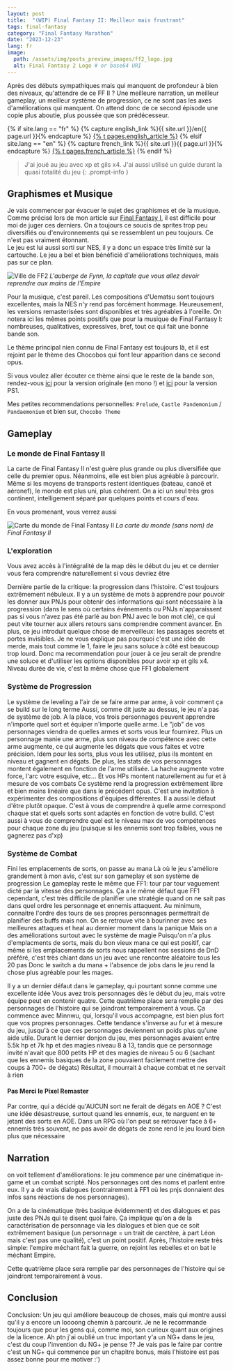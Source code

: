 ```yaml
---
layout: post
title:  "(WIP) Final Fantasy II: Meilleur mais frustrant"
tags: final-fantasy
category: "Final Fantasy Marathon"
date: "2023-12-23"
lang: fr
image:
  path: /assets/img/posts_preview_images/ff2_logo.jpg
  alt: Final Fantasy 2 Logo # or base64 URI
---
```


Après des débuts sympathiques mais qui manquent de profondeur à bien des niveaux, qu'attendre de ce FF II ?
Une meilleure narration, un meilleur gameplay, un meilleur système de progression, ce ne sont pas les axes d'améliorations qui manquent. On attend donc de ce second épisode une copie plus aboutie, plus poussée que son prédécesseur.


{% if site.lang == "fr" %}
  {% capture english_link %}{{ site.url }}/en{{ page.url }}{% endcapture %}
  <a href="{{ english_link }}" >{% t pages.english_article %}</a>
{% elsif site.lang == "en" %}
  {% capture french_link  %}{{ site.url }}{{ page.url }}{% endcapture %}
 <a href="{{ french_link }}" >{% t pages.french_article %}</a>
{% endif %}

> J'ai joué au jeu avec xp et gils x4. J'ai aussi utilisé un guide durant la quasi totalité du jeu
{: .prompt-info }

## Graphismes et Musique

Je vais commencer par évacuer le sujet des graphismes et de la musique. Comme précisé lors de mon article sur [Final Fantasy I](./2024-01-30-final_fantasy_1.md), il est difficile pour moi de juger ces derniers. On a toujours ce soucis de sprites trop peu diversifiés ou d'environnements qui se ressemblent un peu toujours. Ce n'est pas vraiment étonnant.   
Le jeu est lui aussi sorti sur NES, il y a donc un espace très limité sur la cartouche. Le jeu a bel et bien bénéficié d'améliorations techniques, mais pas sur ce plan.

![Ville de FF2](/assets/img/articles/final_fantasy_2/ff2_town.webp)
_L'auberge de Fynn, la capitale que vous allez devoir reprendre aux mains de l'Empire_

Pour la musique,  c'est pareil. Les compositions d'Uematsu sont toujours excellentes, mais la NES n'y rend pas forcément hommage. Heureusement, les versions remasterisées sont disponibles et très agréables à l'oreille. On notera ici les mêmes points positifs que pour la musique de Final Fantasy I: nombreuses, qualitatives, expressives, bref, tout ce qui fait une bonne bande son. 

Le thème principal nien connu de Final Fantasy est toujours là, et il est rejoint par le thème des Chocobos qui font leur apparition dans ce second opus. 

Si vous voulez aller écouter ce thème ainsi que le reste de la bande son, rendez-vous [ici](https://open.spotify.com/album/0aVvwC4fVEcu7VH7y8bkA6?si=de14932277d94a90) pour la version originale (en mono !) et [ici](https://open.spotify.com/album/4gy5cJBC03yZlJ5sE94bLW?si=Tv_QSc2BSCyumfb0duHVqw) pour la version PS1.

Mes petites recommendations personnelles: `Prelude`, `Castle Pandemonium` / `Pandaemonium` et bien sur, `Chocobo Theme`

## Gameplay

### Le monde de Final Fantasy II

La carte de Final Fantasy II n'est guère plus grande ou plus diversifiée que celle du premier opus. Néanmoins, elle est bien plus agréable à parcourir. Même si les moyens de transports restent identiques (bateau, canoë et aéronef), le monde est plus uni, plus cohérent. On a ici un seul très gros continent, intelligement séparé par quelques points et cours d'eau. 

En vous promenant, vous verrez aussi 

![Carte du monde de Final Fantasy II](/assets/img/articles/final_fantasy_2/ff2_map.webp)
_La carte du monde (sans nom) de Final Fantasy II_

### L'exploration

Vous avez accès à l'intégralité de la map dès le début du jeu et ce dernier vous fera comprendre naturellement si vous devriez être 

Dernière partie de la critique: la progression dans l'histoire.
C'est toujours extrêmement nébuleux. Il y a un système de mots à apprendre pour pouvoir les donner aux PNJs pour obtenir des informations qui sont nécessaire à la progression (dans le sens où certains événements ou PNJs n'apparaissent pas si vous n'avez pas été parlé au bon PNJ avec le bon mot clé), ce qui peut vite tourner aux allers retours sans comprendre comment avancer. En plus, ce jeu introduit quelque chose de merveilleux: les passages secrets et portes invisibles. Je ne vous explique pas pourquoi c'est une idée de merde, mais tout comme le 1, faire le jeu sans soluce à côté est beaucoup trop lourd. Donc ma recommendation pour jouer à ce jeu serait de prendre une soluce et d'utiliser les options disponibles pour avoir xp et gils x4. Niveau durée de vie, c'est la même chose que FF1 globalement 

### Système de Progression

Le système de leveling a l'air de se faire arme par arme, à voir comment ça se build sur le long terme
Aussi, comme dit juste au dessus, le jeu n'a pas de système de job. A la place, vos trois personnages peuvent apprendre n'importe quel sort et équiper n'importe quelle arme. Le "job" de vos personnages viendra de quelles armes et sorts vous leur fournirez. Plus un personnage manie une arme, plus son niveau de compétence avec cette arme augmente, ce qui augmente les dégats que vous faites et votre précision. Idem pour les sorts, plus vous les utilisez, plus ils montent en niveau et gagnent en dégats. De plus, les stats de vos personnages montent également en fonction de l'arme utilisée. La hache augmente votre force, l'arc votre esquive, etc... Et vos HPs montent naturellement au fur et à mesure de vos combats
Ce système rend la progression extrêmement libre et bien moins linéaire que dans le précédent opus. C'est une invitation à expérimenter  des compositions d'équipes différentes. Il a aussi le défaut d'être plutôt opaque. C'est à vous de comprendre à quelle arme correspond chaque stat et quels sorts sont adaptés en fonction de votre build. C'est aussi à vous de comprendre quel est le niveau max de vos compétences pour chaque zone du jeu (puisque si les ennemis sont trop faibles, vous ne gagnerez pas d'xp)

### Système de Combat

Fini les emplacements de sorts, on passe au mana
Là où le jeu s'améliore grandement à mon avis, c'est sur son gameplay et son système de progression
Le gameplay reste le même que FF1: tour par tour vaguement dicté par la vitesse des personnages. Ça a le même défaut que FF1 cependant, c'est très difficile de planifier une stratégie quand on ne sait pas dans quel ordre les personnage et ennemis attaquent. Au minimum, connaitre l'ordre des tours de ses propres personnages permettrait de planifier des buffs mais non. On se retrouve vite à bourinner avec ses meilleures attaques et heal au dernier moment dans la panique
Mais on a des améliorations surtout avec le système de magie
Puisqu'on n'a plus d'emplacments de sorts, mais du bon vieux mana
ce qui est positif, car même si les emplacements de sorts nous rappellent nos sessions de DnD préféré, c'est très chiant dans un jeu avec une rencontre aléatoire tous les 20 pas
Donc le switch a du mana + l'absence de jobs dans le jeu rend la chose plus agréable pour les mages.

Il y a un dernier défaut dans le gameplay, qui pourtant sonne comme une excellente idée
Vous avez trois personnages dès le début du jeu, mais votre équipe peut en contenir quatre. Cette quatrième place sera remplie par des personnages de l'histoire qui se joindront temporairement à vous. Ça commence avec Minnwu, qui, lorsqu'il vous accompagne, est bien plus fort que vos propres personnages. Cette tendance s'inverse au fur et à mesure du jeu, jusqu'à ce que ces personnages deviennent un poids plus qu'une aide utile. Durant le dernier donjon du jeu, mes personnages avaient entre 5.5k hp et 7k hp et des magies niveau 8 à 13, tandis que ce personnage invité n'avait que 800 petits HP et des magies de niveau 5 ou 6 (sachant que les ennemis basiques de la zone pouvaient facilement mettre des coups à 700+ de dégats)
Résultat, il mourrait à chaque combat et ne servait à rien


#### Pas Merci le Pixel Remaster

Par contre, qui a décidé qu'AUCUN sort ne ferait de dégats en AOE ? C'est une idée désastreuse, surtout quand les ennemis, eux, te narguent en te jetant des sorts en AOE. Dans un RPG où l'on peut se retrouver face à 6+ ennemis très souvent, ne pas avoir de dégats de zone rend le jeu lourd bien plus que nécessaire

## Narration

on voit tellement d'améliorations: le jeu commence par une cinématique in-game et un combat scripté. Nos personnages ont des noms et parlent entre eux. Il y a de vrais dialogues (contrairement à FF1 où les pnjs donnaient des infos sans réactions de nos personnages).

On a de la cinématique (très basique évidemment) et des dialogues et pas juste des PNJs qui te disent quoi faire. Ça implique qu'on a de la caractérisation de personnage via les dialogues et bien que ce soit extrêmement basique (un personnage = un trait de carctère, à part Léon mais c'est pas une qualité), c'est un point positif.
Après, l'histoire reste très simple: l'empire méchant fait la guerre, on rejoint les rebelles et on bat le méchant Empire.

Cette quatrième place sera remplie par des personnages de l'histoire qui se joindront temporairement à vous.

## Conclusion

Conclusion: Un jeu qui améliore beaucoup de choses, mais qui montre aussi qu'il y a encore un loooong chemin à parcourir. Je ne le recommande toujours que pour les gens qui, comme moi, son curieux quant aux origines de la licence. 
Ah ptn j'ai oublié un truc important
y'a un NG+ dans le jeu, c'est du coup l'invention du NG+ je pense ?? Je vais pas le faire par contre
c'est un NG+ qui commence par un chapitre bonus, mais l'histoire est pas assez bonne pour me motiver :')